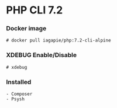 # PHP CLI 7.2

### Docker image
```
# docker pull iagapie/php:7.2-cli-alpine
```

### XDEBUG Enable/Disable
```
# xdebug
```

### Installed
    - Composer
    - Psysh
